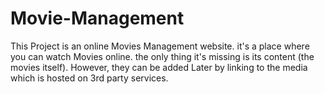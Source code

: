 # Movie-Management
This Project is an online Movies Management website. it's a place where you can watch Movies online. the only thing it's missing is its content (the movies itself). However, they can be added Later by linking to the media which is hosted on 3rd party services.
